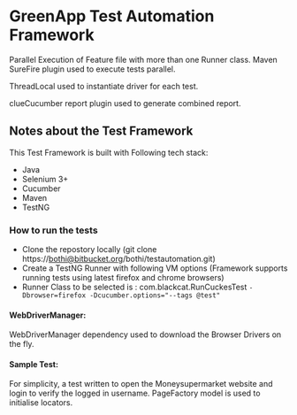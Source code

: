 # GreenApp Test Automation Framework
Parallel Execution of Feature file with more than one Runner class.
Maven SureFire plugin used to execute tests parallel.

ThreadLocal<WebDriver> used to instantiate driver for each test.
    
clueCucumber report plugin used to generate combined report.


## Notes about the Test Framework

This Test Framework is built with Following tech stack:
* Java
* Selenium 3+
* Cucumber
* Maven
* TestNG

### How to run the tests

* Clone the repostory locally (git clone https://bothi@bitbucket.org/bothi/testautomation.git)
* Create a TestNG Runner with following VM options (Framework supports running tests using latest firefox and chrome browsers)
* Runner Class to be selected is : com.blackcat.RunCuckesTest
    `-Dbrowser=firefox -Dcucumber.options="--tags @test"`

#### WebDriverManager:
WebDriverManager dependency used to download the Browser Drivers on the fly.


#### Sample Test:
For simplicity, a test written to open the Moneysupermarket website and login to verify the logged in username.
PageFactory model is used to initialise locators.
